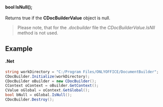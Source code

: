 #### bool IsNull();

Returns true if the **CDocBuilderValue** object is null.

> Please note, that for the *.docbuilder* file the *CDocBuilderValue.IsNll* method is not used.

## Example

#### .Net

```c#
string workDirectory = "C:/Program Files/ONLYOFFICE/DocumentBuilder";
CDocBuilder.Initialize(workDirectory);
CDocBuilder oBuilder = new CDocBuilder();
CContext oContext = oBuilder.GetContext();
CValue oGlobal = oContext.GetGlobal();
bool bNull = oGlobal.IsNull();
CDocBuilder.Destroy();
```
